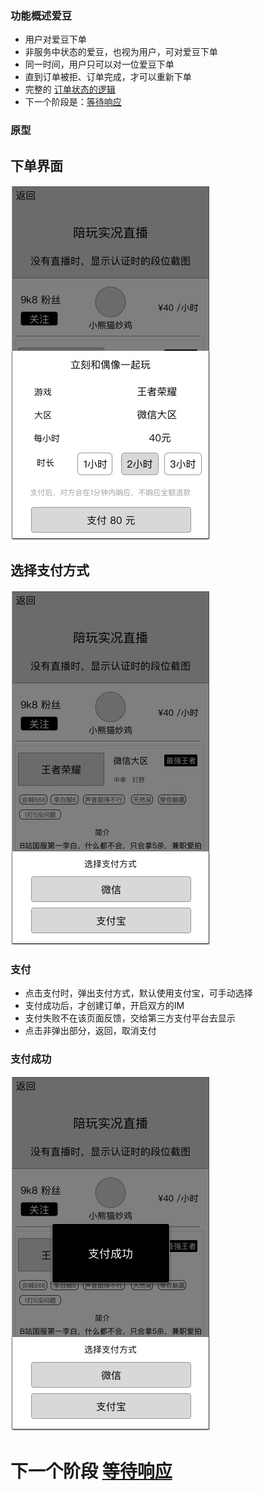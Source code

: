 ### 功能概述爱豆
* 用户对爱豆下单
* 非服务中状态的爱豆，也视为用户，可对爱豆下单
* 同一时间，用户只可以对一位爱豆下单
* 直到订单被拒、订单完成，才可以重新下单
* 完整的 [订单状态的逻辑](order-logic.md)
* 下一个阶段是：[等待响应](order-new.md)

### 原型
下单界面
---
![](img/下单.jpg)

选择支付方式
---
![](img/下单-支付方式.jpg)

### 支付
* 点击支付时，弹出支付方式，默认使用支付宝，可手动选择
* 支付成功后，才创建订单，开启双方的IM
* 支付失败不在该页面反馈，交给第三方支付平台去显示
* 点击非弹出部分，返回，取消支付

### 支付成功
![](img/下单-支付成功.jpg)

# **下一个阶段 [等待响应](order-new.md)**
